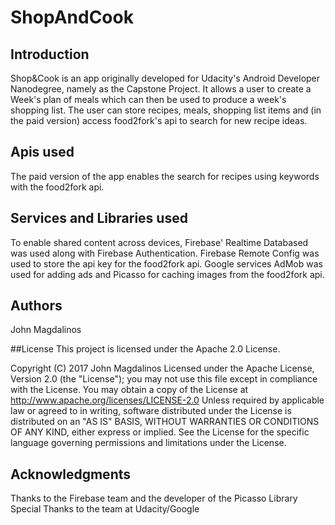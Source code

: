# ShopAndCook
## Introduction
Shop&Cook is an app originally developed for Udacity's Android Developer Nanodegree, namely as the Capstone Project. It allows a user to create a Week's plan of meals which can then be used to produce a week's shopping list. The user can store recipes, meals, shopping list items and (in the paid version) access food2fork's api to search for new recipe ideas.

## Apis used
The paid version of the app enables the search for recipes using keywords with the food2fork api.

## Services and Libraries used
To enable shared content across devices, Firebase' Realtime Databased was used along with Firebase Authentication. Firebase Remote Config was used to store the api key for the food2fork api. Google services AdMob was used for adding ads and Picasso for caching images from the food2fork api.

## Authors
John Magdalinos

##License
This project is licensed under the Apache 2.0 License.

Copyright (C) 2017 John Magdalinos
 Licensed under the Apache License, Version 2.0 (the "License");
 you may not use this file except in compliance with the License.
 You may obtain a copy of the License at
   	http://www.apache.org/licenses/LICENSE-2.0
 Unless required by applicable law or agreed to in writing, software
 distributed under the License is distributed on an "AS IS" BASIS,
 WITHOUT WARRANTIES OR CONDITIONS OF ANY KIND, either express or implied.
 See the License for the specific language governing permissions and
 limitations under the License.

## Acknowledgments
Thanks to the Firebase team and the developer of the Picasso Library
Special Thanks to the team at Udacity/Google
